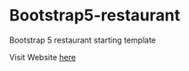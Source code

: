 # Bootstrap5-restaurant
Bootstrap 5 restaurant starting template

Visit Website [here](https://kai-chin-huang.com/Bootstrap5-restaurant/)
